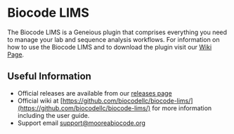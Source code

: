 # Biocode LIMS
  
The Biocode LIMS is a Geneious plugin that comprises everything you need to manage your lab and sequence analysis workflows. For information on how to use the Biocode LIMS and to download the plugin visit our [Wiki Page](https://github.com/biocodellc/biocode-lims/).

## Useful Information
* Official releases are available from our [releases page](https://github.com/biocodellc/biocode-lims/releases)
* Official wiki at [https://github.com/biocodellc/biocode-lims/](https://github.com/biocodellc/biocode-lims/) for more information
including the user guide.
* Support email support@mooreabiocode.org
 


